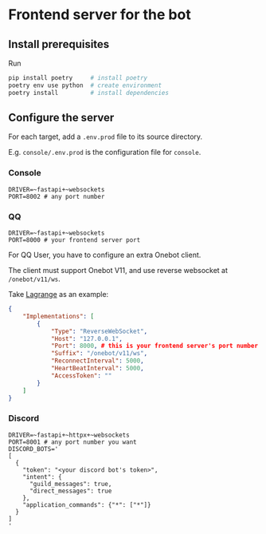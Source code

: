 # Frontend server for the bot

## Install prerequisites

Run

```bash
pip install poetry     # install poetry
poetry env use python  # create environment
poetry install         # install dependencies
```

## Configure the server

For each target, add a `.env.prod` file to its source directory.

E.g. `console/.env.prod` is the configuration file for `console`.

### Console

```
DRIVER=~fastapi+~websockets
PORT=8002 # any port number
```

### QQ

```
DRIVER=~fastapi+~websockets
PORT=8000 # your frontend server port
```

For QQ User, you have to configure an extra Onebot client.

The client must support Onebot V11, and use reverse websocket at `/onebot/v11/ws`.

Take [Lagrange](https://github.com/LagrangeDev/Lagrange.Core/) as an example:

```json
{
	"Implementations": [
		{
			"Type": "ReverseWebSocket",
			"Host": "127.0.0.1",
			"Port": 8000, # this is your frontend server's port number
			"Suffix": "/onebot/v11/ws",
			"ReconnectInterval": 5000,
			"HeartBeatInterval": 5000,
			"AccessToken": ""
		}
	]
}
```

### Discord

```
DRIVER=~fastapi+~httpx+~websockets
PORT=8001 # any port number you want
DISCORD_BOTS='
[
  {
    "token": "<your discord bot's token>",
    "intent": {
      "guild_messages": true,
      "direct_messages": true
    },
    "application_commands": {"*": ["*"]}
  }
]
'
```
